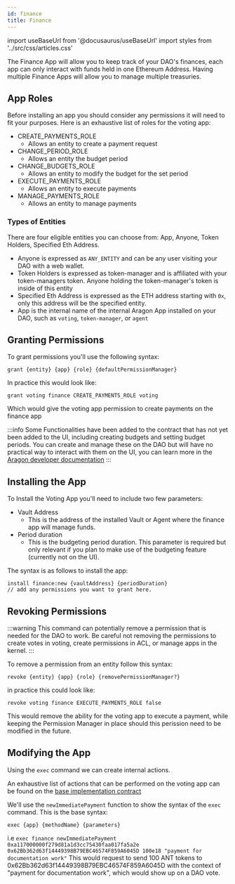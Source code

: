 ```yaml
---
id: finance
title: Finance
---
```

import useBaseUrl from '@docusaurus/useBaseUrl'
import styles from '../src/css/articles.css'

The Finance App will allow you to keep track of your DAO's finances, each app can only interact with funds held in one Ethereum Address. Having multiple Finance Apps will allow you to manage multiple treasuries.

## App Roles

Before installing an app you should consider any permissions it will need to fit your purposes. Here is an exhaustive list of roles for the voting app:

- CREATE_PAYMENTS_ROLE
    - Allows an entity to create a payment request
- CHANGE_PERIOD_ROLE
    - Allows an entity the budget period
- CHANGE_BUDGETS_ROLE
    - Allows an entity to modify the budget for the set period
- EXECUTE_PAYMENTS_ROLE
    - Allows an entity to execute payments
- MANAGE_PAYMENTS_ROLE
    - Allows an entity to manage payments

### Types of Entities

There are four eligible entities you can choose from: App, Anyone, Token Holders, Specified Eth Address.

- Anyone is expressed as `ANY_ENTITY` and can be any user visiting your DAO with a web wallet.
- Token Holders is expressed as token-manager and is affiliated with your token-managers token. Anyone holding the token-manager's token is inside of this entity
- Specified Eth Address is expressed as the ETH address starting with `0x`, only this address will be the specified entity.
- App is the internal name of the internal Aragon App installed on your DAO, such as `voting`, `token-manager`, or `agent`

## Granting Permissions

To grant permissions you'll use the following syntax:

`grant {entity} {app} {role} {defaultPermissionManager}`

In practice this would look like:

`grant voting finance CREATE_PAYMENTS_ROLE voting`

Which would give the voting app permission to create payments on the finance app

:::info
Some Functionalities have been added to the contract that has not yet been added to the UI, including creating budgets and setting budget periods. You can create and manage these on the DAO but will have no practical way to interact with them on the UI, you can learn more in the [Aragon developer documentation](https://hack.aragon.org/docs/guides-custom-deploy#adding-a-vault-and-finance-instance)
:::

## Installing the App

To Install the Voting App you'll need to include two few parameters:
 - Vault Address
    - This is the address of the installed Vault or Agent where the finance app will manage funds.
 - Period duration
    - This is the budgeting period duration. This parameter is required but only relevant if you plan to make use of the budgeting feature (currently not on the UI).

The syntax is as follows to install the app:

```
install finance:new {vaultAddress} {periodDuration} 
// add any permissions you want to grant here.
```

## Revoking Permissions

:::warning
 This command can potentially remove a permission that is needed for the DAO to work. Be careful not removing the permissions to create votes in voting, create permissions in ACL, or manage apps in the kernel.
:::

To remove a permission from an entity follow this syntax:

`revoke {entity} {app} {role} {removePermissionManager?}`

in practice this could look like:

`revoke voting finance EXECUTE_PAYMENTS_ROLE false`

This would remove the ability for the voting app to execute a payment, while keeping the Permission Manager in place should this perission need to be modified in the future.

## Modifying the App

Using the `exec` command we can create internal actions.

An exhaustive list of actions that can be performed on the voting app can be found on the [base implementation contract](https://etherscan.io/address/0x8b2bc1aa673aae1ec9c75704f9ad2a475804cec8#writeProxyContract)

We'll use the `newImmediatePayment` function to show the syntax of the `exec` command. This is the base syntax:

`exec {app} {methodName} {parameters}`

i.e
`exec finance newImmediatePayment 0xa117000000f279d81a1d3cc75430faa017fa5a2e 0x62Bb362d63f14449398B79EBC46574F859A6045D 100e18 "payment for documentation work"`
This would request to send 100 ANT tokens to 0x62Bb362d63f14449398B79EBC46574F859A6045D with the context of "payment for documentation work", which would show up on a DAO vote.